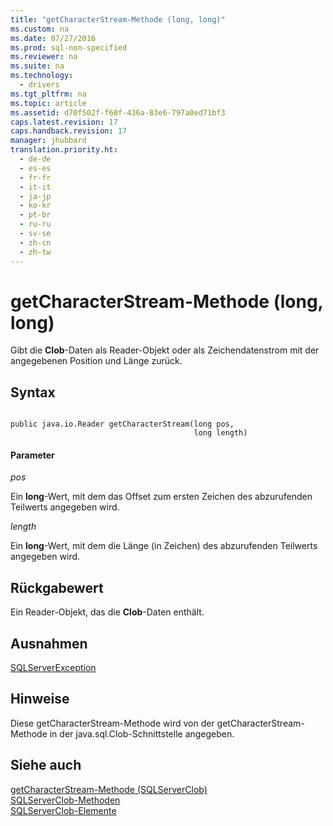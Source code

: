 ```yaml
---
title: "getCharacterStream-Methode (long, long)"
ms.custom: na
ms.date: 07/27/2016
ms.prod: sql-non-specified
ms.reviewer: na
ms.suite: na
ms.technology: 
  - drivers
ms.tgt_pltfrm: na
ms.topic: article
ms.assetid: d70f502f-f60f-436a-83e6-797a0ed71bf3
caps.latest.revision: 17
caps.handback.revision: 17
manager: jhubbard
translation.priority.ht: 
  - de-de
  - es-es
  - fr-fr
  - it-it
  - ja-jp
  - ko-kr
  - pt-br
  - ru-ru
  - sv-se
  - zh-cn
  - zh-tw
---
```

# getCharacterStream-Methode (long, long)
  Gibt die **Clob**\-Daten als Reader\-Objekt oder als Zeichendatenstrom mit der angegebenen Position und Länge zurück.  
  
## Syntax  
  
```  
  
public java.io.Reader getCharacterStream(long pos,  
                                         long length)  
```  
  
#### Parameter  
 *pos*  
  
 Ein **long**\-Wert, mit dem das Offset zum ersten Zeichen des abzurufenden Teilwerts angegeben wird.  
  
 *length*  
  
 Ein **long**\-Wert, mit dem die Länge \(in Zeichen\) des abzurufenden Teilwerts angegeben wird.  
  
## Rückgabewert  
 Ein Reader\-Objekt, das die **Clob**\-Daten enthält.  
  
## Ausnahmen  
 [SQLServerException](../content/SQLServerException-Class.md)  
  
## Hinweise  
 Diese getCharacterStream\-Methode wird von der getCharacterStream\-Methode in der java.sql.Clob\-Schnittstelle angegeben.  
  
## Siehe auch  
 [getCharacterStream-Methode &#40;SQLServerClob&#41;](../content/getCharacterStream-Method--SQLServerClob-.md)   
 [SQLServerClob-Methoden](../content/SQLServerClob-Methods.md)   
 [SQLServerClob-Elemente](../content/SQLServerClob-Members.md)  
  
  